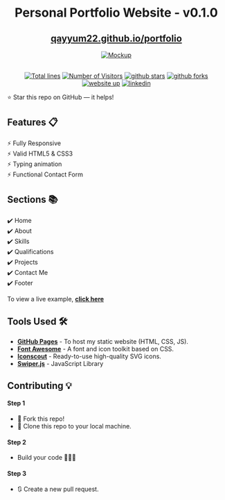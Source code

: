 <div align="center">

<h1>Personal Portfolio Website - v0.1.0</h1>

<h2>
  <a href="https://qayyum22.github.io/portfolio">qayyum22.github.io/portfolio</a>
</h2>


<div align="center">
  <a href="https://qayyum22.github.io/portfolio">
    <img alt="Mockup" src="https://github.com/qayyum22/portfolio/assets/54232882/570322b9-730f-4935-b4c8-b6b7f46ad674" />
  </a>
</div>

<br/>

<a href="https://github.com/qayyum22/qayyum22.github.io/portfolio"><img src="https://sloc.xyz/github/qayyum22/qayyum22.github.io/portfolio" alt="Total lines"></a>
<a href="https://github.com/qayyum22/qayyum22.github.io/portfolio"><img src="https://visitor-badge.laobi.icu/badge?page_id=qayyum22/qayyum22.github.io/portfolio" alt="Number of Visitors"></a>
<a href="https://github.com/qayyum22/qayyum22.github.io/portfolio/stargazers"><img src="https://img.shields.io/github/stars/qayyum22/qayyum22.github.io/portfolio/" alt="github stars"></a>
<a href="https://github.com/qayyum22/qayyum22.github.io/portfolio/network/members"><img src="https://img.shields.io/github/forks/qayyum22/qayyum22.github.io/portfolio" alt="github forks"></a>
<a href="https://qayyum22.github.io/portfolio/"><img src="https://img.shields.io/badge/website-up-yellow" alt="website up"></a>
<a href="https://www.linkedin.com/in/mohammed-abdul-qayyum-siddiqui-670a88a4/"><img src="https://img.shields.io/badge/ask%20me-linkedin-1abc9c.svg" alt="linkedin"></a>

</div>

⭐ Star this repo on GitHub — it helps!

## Features 📋

⚡️ Fully Responsive\
⚡️ Valid HTML5 & CSS3\
⚡️ Typing animation\
⚡️ Functional Contact Form

## Sections 📚

✔️ Home\
✔️ About\
✔️ Skills \
✔️ Qualifications \
✔️ Projects\
✔️ Contact Me\
✔️ Footer

To view a live example, **[click here](https://qayyum22.github.io/portfolio/)**

## Tools Used 🛠️

- [**GitHub Pages**](https://docs.github.com/en/pages) - To host my static website (HTML, CSS, JS).
- [**Font Awesome**](https://fontawesome.com/) - A font and icon toolkit based on CSS.
- [**Iconscout**](https://iconscout.com/unicons) - Ready-to-use high-quality SVG icons.
- [**Swiper.js**](https://swiperjs.com/) - JavaScript Library

## Contributing 💡

#### Step 1

- 🍴 Fork this repo!
- 👯 Clone this repo to your local machine.

#### Step 2

- Build your code 🔨🔨🔨

#### Step 3

- 🔃 Create a new pull request.
